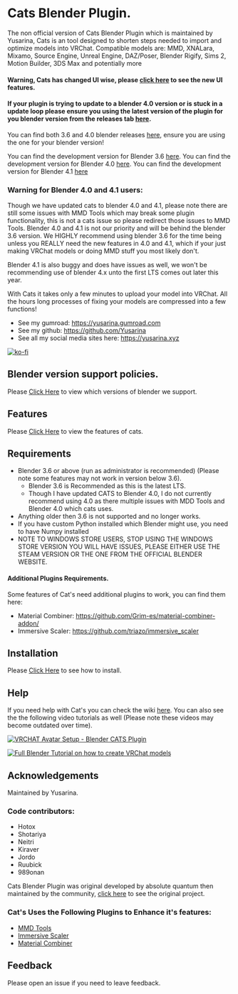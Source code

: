 # Cats Blender Plugin.

The non official version of Cats Blender Plugin which is maintained by Yusarina, Cats is an tool designed to shorten steps needed to import and optimize models into VRChat. Compatible models are: MMD, XNALara, Mixamo, Source Engine, Unreal Engine, DAZ/Poser, Blender Rigify, Sims 2, Motion Builder, 3DS Max and potentially more

#### Warning, Cats has changed UI wise, please [click here](https://github.com/Yusarina/Cats-Blender-Plugin-Unofficial-/wiki/Features) to see the new UI features.
#### If your plugin is trying to update to a blender 4.0 version or is stuck in a update loop please ensure you using the latest version of the plugin for you blender version from the releases tab [here](https://github.com/Yusarina/Cats-Blender-Plugin-Unofficial-/releases).

You can find both 3.6 and 4.0 blender releases [here](https://github.com/Yusarina/Cats-Blender-Plugin-Unofficial-/releases), ensure you are using the one for your blender version!  

You can find the development version for Blender 3.6 [here](https://github.com/Yusarina/Cats-Blender-Plugin-Unofficial-/tree/blender-36-dev).
You can find the development version for Blender 4.0 [here](https://github.com/Yusarina/Cats-Blender-Plugin-Unofficial-/tree/blender-40-dev).
You can find the development version for Blender 4.1 [here](https://github.com/Yusarina/Cats-Blender-Plugin-Unofficial-/tree/blender-41-dev)

### Warning for Blender 4.0 and 4.1 users:
Though we have updated cats to blender 4.0 and 4.1, please note there are still some issues with MMD Tools which may break some plugin functionality, this is not a cats issue so please redirect those issues to MMD Tools. Blender 4.0 and 4.1 is not our priority and will be behind the blender 3.6 version. We HIGHLY recommend using blender 3.6 for the time being unless you REALLY need the new features in 4.0 and 4.1, which if your just making VRChat models or doing MMD stuff you most likely don't.

Blender 4.1 is also buggy and does have issues as well, we won't be recommending use of blender 4.x unto the first LTS comes out later this year.

With Cats it takes only a few minutes to upload your model into VRChat.
All the hours long processes of fixing your models are compressed into a few functions!

- See my gumroad: https://yusarina.gumroad.com
- See my github: https://github.com/Yusarina
- See all my social media sites here: https://yusarina.xyz

[![ko-fi](https://ko-fi.com/img/githubbutton_sm.svg)](https://ko-fi.com/R6R1SDNNP)

## Blender version support policies.
Please [Click Here](https://github.com/Yusarina/Cats-Blender-Plugin-Unofficial-/wiki/Blender-Version-Support-Policies) to view which versions of blender we support.

## Features

Please [Click Here](https://github.com/Yusarina/Cats-Blender-Plugin-Unofficial-/wiki/Features) to view the features of cats.


## Requirements

- Blender 3.6 or above (run as administrator is recommended) (Please note some features may not work in version below 3.6).
   - Blender 3.6 is Recommended as this is the latest LTS.
   - Though I have updated CATS to Blender 4.0, I do not currently recommend using 4.0 as there multiple issues with MDD Tools and Blender 4.0 which cats uses.
- Anything older then 3.6 is not supported and no longer works.
- If you have custom Python installed which Blender might use, you need to have Numpy installed
- NOTE TO WINDOWS STORE USERS, STOP USING THE WINDOWS STORE VERSION YOU WILL HAVE ISSUES, PLEASE EITHER USE THE STEAM VERSION OR THE ONE FROM THE OFFICIAL BLENDER WEBSITE.

#### Additional Plugins Requirements.
Some features of Cat's need additional plugins to work, you can find them here:

- Material Combiner: https://github.com/Grim-es/material-combiner-addon/
- Immersive Scaler: https://github.com/triazo/immersive_scaler

## Installation

Please [Click Here](https://github.com/Yusarina/Cats-Blender-Plugin-Unofficial-/wiki/How-to-Install%3F) to see how to install.

## Help

If you need help with Cat's you can check the wiki [here](https://github.com/Yusarina/Cats-Blender-Plugin-Unofficial-/wiki).
You can also see the the following video tutorials as well (Please note these videos may become outdated over time).

[![VRCHAT Avatar Setup - Blender CATS Plugin](https://i.ytimg.com/vi/2fJMaxbBewg/0.jpg)](https://www.youtube.com/watch?v=2fJMaxbBewg)

[![Full Blender Tutorial on how to create VRChat models](https://i.ytimg.com/vi/2NdPHW4_SOg/0.jpg)](https://www.youtube.com/watch?v=2NdPHW4_SOg)

## Acknowledgements

Maintained by Yusarina.

### Code contributors:
- Hotox
- Shotariya
- Neitri
- Kiraver
- Jordo
- Ruubick
- 989onan

Cats Blender Plugin was original developed by absolute quantum then maintained by the community, [click here](https://github.com/absolute-quantum/cats-blender-plugin) to see the original project.

### Cat's Uses the Following Plugins to Enhance it's features:

 - [MMD Tools](https://github.com/UuuNyaa/blender_mmd_tools)
 - [Immersive Scaler](https://github.com/triazo/immersive_scaler)
 - [Material Combiner](https://github.com/Grim-es/material-combiner-addon)

## Feedback

Please open an issue if you need to leave feedback.
